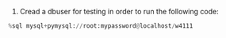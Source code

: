 
1. Cread a dbuser for testing in order to run the following code:
```Python
%sql mysql+pymysql://root:mypassword@localhost/w4111
```
